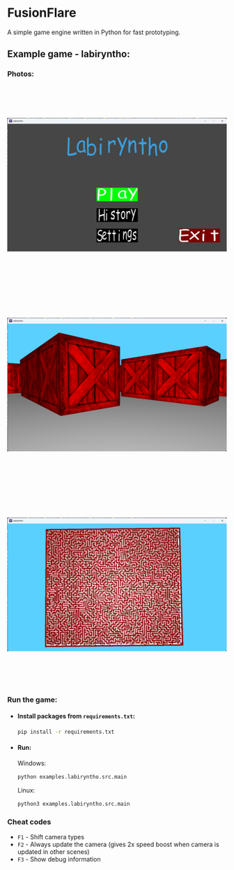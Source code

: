 # FusionFlare
A simple game engine written in Python for fast prototyping.

## Example game - labiryntho:

### Photos:

<img title="Start menu" alt="" src="images/labiryntho-1.png" style="object-fit:contain; width:750px; height:455px;" />
<img title="Gameplay" alt="" src="images/labiryntho-2.png" style="object-fit:contain; width:750px; height:455px;" />
<img title="Full maze" alt="" src="images/labiryntho-3.png" style="object-fit:contain; width:750px; height:455px;" />  

### Run the game:

- #### Install packages from `requirements.txt`:

  ```bash
  pip install -r requirements.txt
  ```

- #### Run:

  Windows:
  ```bash
  python examples.labiryntho.src.main
  ```
  
  Linux:
  ```bash
  python3 examples.labiryntho.src.main
  ```

### Cheat codes

  - `F1` - Shift camera types
  - `F2` - Always update the camera (gives 2x speed boost when camera is updated in other scenes)
  - `F3` - Show debug information
